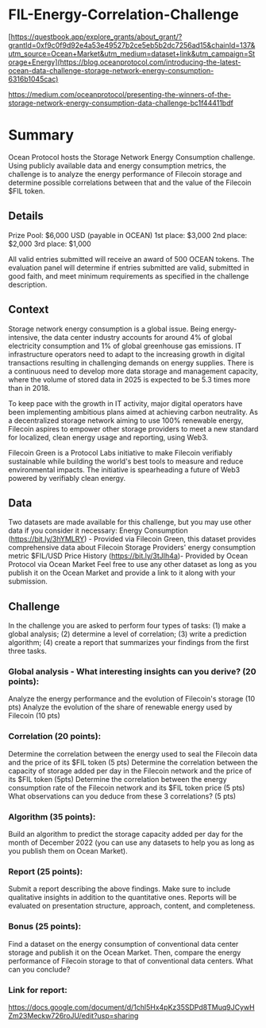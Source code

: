 # FIL-Energy-Correlation-Challenge

[https://questbook.app/explore_grants/about_grant/?grantId=0xf9c0f9d92e4a53e49527b2ce5eb5b2dc7256ad15&chainId=137&utm_source=Ocean+Market&utm_medium=dataset+link&utm_campaign=Storage+Energy](https://blog.oceanprotocol.com/introducing-the-latest-ocean-data-challenge-storage-network-energy-consumption-6316b1045cac)

https://medium.com/oceanprotocol/presenting-the-winners-of-the-storage-network-energy-consumption-data-challenge-bc1f44411bdf

# Summary

Ocean Protocol hosts the Storage Network Energy Consumption challenge. Using publicly available data and energy consumption metrics, the challenge is to analyze the energy performance of Filecoin storage and determine possible correlations between that and the value of the Filecoin $FIL token.

## Details

Prize Pool: $6,000 USD (payable in OCEAN)
1st place:      $3,000
2nd place:    $2,000
3rd place:     $1,000

All valid entries submitted will receive an award of 500 OCEAN tokens. The evaluation panel will determine if entries submitted are valid, submitted in good faith, and meet minimum requirements as specified in the challenge description.

## Context
Storage network energy consumption is a global issue. Being energy-intensive, the data center industry accounts for around 4% of global electricity consumption and 1% of global greenhouse gas emissions. IT infrastructure operators need to adapt to the increasing growth in digital transactions resulting in challenging demands on energy supplies. There is a continuous need to develop more data storage and management capacity, where the volume of stored data in 2025 is expected to be 5.3 times more than in 2018.

To keep pace with the growth in IT activity, major digital operators have been implementing ambitious plans aimed at achieving carbon neutrality. As a decentralized storage network aiming to use 100% renewable energy, Filecoin aspires to empower other storage providers to meet a new standard for localized, clean energy usage and reporting, using Web3.

Filecoin Green is a Protocol Labs initiative to make Filecoin verifiably sustainable while building the world's best tools to measure and reduce environmental impacts. The initiative is spearheading a future of Web3 powered by verifiably clean energy.

## Data
Two datasets are made available for this challenge, but you may use other data if you consider it necessary:
Energy Consumption (https://bit.ly/3hYMLRY) - Provided via Filecoin Green, this dataset provides comprehensive data about Filecoin Storage Providers' energy consumption metric
$FIL/USD Price History (https://bit.ly/3tJIh4a)- Provided by Ocean Protocol via Ocean Market
Feel free to use any other dataset as long as you publish it on the Ocean Market and provide a link to it along with your submission.

## Challenge
In the challenge you are asked to perform four types of tasks: (1) make a global analysis; (2) determine a level of correlation; (3)  write a prediction algorithm; (4) create a report that summarizes your findings from the first three tasks.

### Global analysis - What interesting insights can you derive? (20 points):
Analyze the energy performance and the evolution of Filecoin's storage (10 pts)
Analyze the evolution of the share of renewable energy used by Filecoin (10 pts)
### Correlation (20 points):
Determine the correlation between the energy used to seal the Filecoin data and the price of its $FIL token (5 pts)
Determine the correlation between the capacity of storage added per day in the Filecoin network and the price of its $FIL token (5pts)
Determine the correlation between the energy consumption rate of the Filecoin network and its $FIL token price (5 pts)
What observations can you deduce from these 3 correlations? (5 pts)
### Algorithm (35 points):
Build an algorithm to predict the storage capacity added per day for the month of December  2022 (you can use any datasets to help you as long as you publish them on Ocean Market).

### Report (25 points):
Submit a report describing the above findings. Make sure to include qualitative insights in addition to the quantitative ones. Reports will be evaluated on presentation structure, approach, content, and completeness.

### Bonus (25 points):
Find a dataset on the energy consumption of conventional data center storage and publish it on the Ocean Market. Then, compare the energy performance of Filecoin storage to that of conventional data centers. What can you conclude?

### Link for report:
https://docs.google.com/document/d/1chl5Hx4pKz35SDPd8TMuq9JCywHZm23Meckw726roJU/edit?usp=sharing
